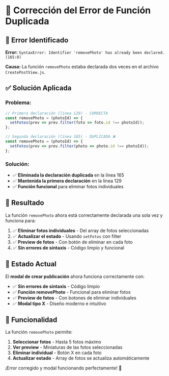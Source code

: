 # 🔧 Corrección del Error de Función Duplicada

## 🚨 Error Identificado

**Error:** `SyntaxError: Identifier 'removePhoto' has already been declared. (165:8)`

**Causa:** La función `removePhoto` estaba declarada dos veces en el archivo `CreatePostView.js`.

## ✅ Solución Aplicada

### **Problema:**
```javascript
// Primera declaración (línea 129) - CORRECTA
const removePhoto = (photoId) => {
  setFotos(prev => prev.filter(foto => foto.id !== photoId));
};

// Segunda declaración (línea 165) - DUPLICADA ❌
const removePhoto = (photoId) => {
  setFotos(prev => prev.filter(photo => photo.id !== photoId));
};
```

### **Solución:**
- ✅ **Eliminada la declaración duplicada** en la línea 165
- ✅ **Mantenida la primera declaración** en la línea 129
- ✅ **Función funcional** para eliminar fotos individuales

## 🎯 Resultado

La función `removePhoto` ahora está correctamente declarada una sola vez y funciona para:

1. ✅ **Eliminar fotos individuales** - Del array de fotos seleccionadas
2. ✅ **Actualizar el estado** - Usando `setFotos` con filter
3. ✅ **Preview de fotos** - Con botón de eliminar en cada foto
4. ✅ **Sin errores de sintaxis** - Código limpio y funcional

## 🚀 Estado Actual

El **modal de crear publicación** ahora funciona correctamente con:

- ✅ **Sin errores de sintaxis** - Código limpio
- ✅ **Función removePhoto** - Funcional para eliminar fotos
- ✅ **Preview de fotos** - Con botones de eliminar individuales
- ✅ **Modal tipo X** - Diseño moderno e intuitivo

## 📱 Funcionalidad

La función `removePhoto` permite:

1. **Seleccionar fotos** - Hasta 5 fotos máximo
2. **Ver preview** - Miniaturas de las fotos seleccionadas
3. **Eliminar individual** - Botón X en cada foto
4. **Actualizar estado** - Array de fotos se actualiza automáticamente

¡Error corregido y modal funcionando perfectamente! 🎉

